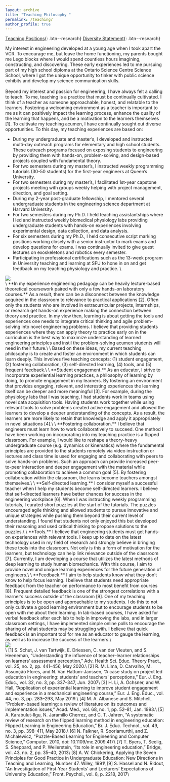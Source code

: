 ```yaml
---
layout: archive
title: "Teaching Philosophy "
permalink: /teaching/
author_profile: true
---
```

[Teaching Positions](/teaching/teachingPositions){: .btn--research}  [Diversity Statement](){: .btn--research}  

My interest in engineering developed at a young age when I took apart the VCR. To encourage me, but leave the home functioning, my parents bought me Lego blocks where I would spend countless hours imagining, constructing, and discovering. These early experiences led to me pursuing part of my high school diploma at the Ontario Science Centre Science School, where I got the unique opportunity to tinker with public science exhibits and develop my science communication skills.\
\
Beyond my interest and passion for engineering, I have always felt a calling to teach. To me, teaching is a practice that must be continually cultivated. I think of a teacher as someone approachable, honest, and relatable to the learners. Fostering a welcoming environment as a teacher is important to me as it can positively impact the learning process, enhance the quality of the learning that happens, and be a motivation to the learners themselves [1]. To cultivate my teaching acumen, I have continually sought out diverse opportunities. To this day, my teaching experiences are based on: 

* During my undergraduate and master’s, I developed and instructed multi-day outreach programs for elementary and high school students. These outreach programs focused on exposing students to engineering by providing them with hands-on, problem-solving, and design-based projects coupled with fundamental theory.
* For two semesters during my master’s, I instructed weekly programming tutorials (30-50 students) for the first-year engineers at Queen’s University.
* For two semesters during my master’s, I facilitated 1st-year capstone projects meeting with groups weekly helping with project management, direction, and goal setting. 
* During my 2-year post-graduate fellowship, I mentored several undergraduate students in the engineering science department at Harvard University.
* For two semesters during my Ph.D. I held teaching assistantships where I led and instructed weekly biomedical physiology labs providing undergraduate students with hands-on experiences involving experimental design, data collection, and data analysis.
* For six semesters during my Ph.D., I held consecutive script marking positions working closely with a senior instructor to mark exams and develop questions for exams. I was continually invited to give guest lectures on exoskeletons and robotics every semester.
* Participating in professional certifications such as the 13-week program in University teaching and learning at SFU to hone in on and get feedback on my teaching physiology and practice. \

<img src="{{https://https://pkudzia.github.io/}}/images/equip.jpeg" style="display: block; margin: auto;" />
\
**In my experience engineering pedagogy can be heavily lecture-based theoretical coursework paired with only a few hands-on laboratory courses.** As a result, there can be a disconnect between the knowledge acquired in the classroom to relevance to practical applications [2]. Often only the students who are involved in extracurricular projects, internships, or research get hands-on experience making the connection between theory and practice. In my view then, learning is about getting the tools and experiences one needs to integrate critical thinking and agile problem-solving into novel engineering problems. I believe that providing students experiences where they can apply theory to practice early on in the curriculum is the best way to maximize understanding of learned engineering principles and instil the problem-solving acumen students will need in their future.\
\
Based on these ideas, my current teaching philosophy is to create and foster an environment in which students can learn deeply. This involves five teaching concepts: (1) student engagement, (2) fostering collaboration, (3) self-directed learning, (4) tools, and (5) frequent feedback.\
\
**Student engagement.** As an educator, I strive to incorporate experiential learning practices, a philosophy of learning by doing, to promote engagement in my learners. By fostering an environment that provides engaging, relevant, and interesting experiences the learning itself can be deeper and more meaningful [3]. For example, during the physiology labs that I was teaching, I had students work in teams using novel data acquisition tools. Having students work together while using relevant tools to solve problems created active engagement and allowed the learners to develop a deeper understanding of the concepts. As a result, the learners are more likely to retain that knowledge and apply it appropriately in novel situations [4].\
\
**Fostering collaboration.** I believe that engineers must learn how to work collaboratively to succeed. One method I have been working on incorporating into my teaching practice is a flipped classroom. For example, I would like to reshape a theory-heavy undergraduate course (e.g. dynamics or kinematics) where the fundamental principles are provided to the students remotely via video instruction or lectures and class time is used for engaging and collaborating with peers to solve hands-on problems. Such an approach can provide increased peer-to-peer interaction and deeper engagement with the material while promoting collaboration to achieve a common goal [5]. By fostering collaboration within the classroom, the learns become teachers amongst themselves.\
\
**Self-directed learning.** I consider myself a successful teacher when I help my students become self-directed learners. I believe that self-directed learners have better chances for success in the engineering workplace [6]. When I was instructing weekly programming tutorials, I curated short puzzles at the start of the tutorials. The puzzles encouraged agile thinking and allowed students to pursue innovative and unique strategies while pushing them beyond their current level of understanding. I found that students not only enjoyed this but developed their reasoning and used critical thinking to propose solutions to the puzzles.\
\
**Tools.** I believe that engineering students must get hands-on experiences with relevant tools. I keep up to date on the latest technology used in my field of research and strongly believe in bringing these tools into the classroom. Not only is this a form of motivation for the learners, but technology can help link relevance outside of the classroom [7]. Currently, I am developing a course that utilizes the latest methods of deep learning to study human biomechanics. With this course, I aim to provide novel and unique learning experiences for the future generation of engineers.\
\
**Feedback.** I aim to help students know what they don’t know to help focus learning. I believe that students need appropriate feedback from the teacher on performance to most benefit from courses [8]. Frequent detailed feedback is one of the strongest correlations with a learner’s success outside of the classroom [9]. One of my teaching principles is to be open and approachable to my students. I do this to not only cultivate a good learning environment but to encourage students to be open with me about their learning. In lab-based courses, I have asked for verbal feedback after each lab to help in improving the labs, and in larger classroom settings, I have implemented simple online polls to encourage the sharing of what students may be struggling with. I believe that quick feedback is an important tool for me as an educator to gauge the learning, as well as to increase the success of the learners.\
<img src="{{https://https://pkudzia.github.io/}}/images/bioLab.jpeg" style="display: block; margin: auto;" /> 
\
[1] S. Schut, J. van Tartwijk, E. Driessen, C. van der Vleuten, and S. Heeneman, “Understanding the influence of teacher–learner relationships on learners’ assessment perception,” Adv. Health Sci. Educ. Theory Pract., vol. 25, no. 2, pp. 441–456, May 2020.\
[2]	R. M. Lima, D. Carvalho, M. Assunção Flores, and N. Van Hattum-Janssen, “A case study on project led education in engineering: students’ and teachers' perceptions,” Eur. J. Eng. Educ., vol. 32, no. 3, pp. 337–347, Jun. 2007\
[3]	H. Li, A. Öchsner, and W. Hall, “Application of experiential learning to improve student engagement and experience in a mechanical engineering course,” Eur. J. Eng. Educ., vol. 44, no. 3, pp. 283–293, May 2019.\
[4]	M. A. Albanese and S. Mitchell, “Problem-based learning: a review of literature on its outcomes and implementation issues,” Acad. Med., vol. 68, no. 1, pp. 52–81, Jan. 1993.\
[5]	A. Karabulut-Ilgu, N. Jaramillo Cherrez, and C. T. Jahren, “A systematic review of research on the flipped learning method in engineering education: Flipped Learning in Engineering Education,” Br. J. Educ. Technol., vol. 49, no. 3, pp. 398–411, May 2018.\
[6]	N. Falkner, R. Sooriamurthi, and Z. Michalewicz, “Puzzle-Based Learning for Engineering and Computer Science,” Computer. 2010, doi: 10.1109/mc.2009.417\
[7]	T. Byers, T. Seelig, S. Sheppard, and P. Weilerstein, “Its role in engineering education,” Bridge, vol. 43, no. 2, pp. 35–40, 2013\
[8]	A. W. Chickering, Applying the Seven Principles for Good Practice in Undergraduate Education: New Directions in Teaching and Learning, Number 47. Wiley, 1991\
[9]	S. Hassel and N. Ridout, “An Investigation of First-Year Students’ and Lecturers' Expectations of University Education,” Front. Psychol., vol. 8, p. 2218, 2017\



